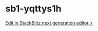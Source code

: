 # sb1-yqttys1h

[Edit in StackBlitz next generation editor ⚡️](https://stackblitz.com/~/github.com/MandoLop97/sb1-yqttys1h)